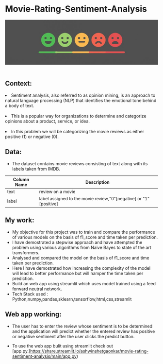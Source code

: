 # Movie-Rating-Sentiment-Analysis
<center><img src= "https://raw.githubusercontent.com/ashwinshetgaonkar/kaggle-kernel-images/main/sentiment-analysis.jpg" alt ="Movie Rating" style='width:600px;'></center><br>

## Context:
<li>Sentiment analysis, also referred to as opinion mining, is an approach to natural language processing (NLP) that identifies the emotional tone behind a body of text.</li><br>
    <li>This is a popular way for organizations to determine and categorize opinions about a product, service, or idea.</li><br>
    <li>In this problem we will be categorizing the movie reviews as either positive (1) or negative (0). </li></h3>


## Data:
* The dataset contains movie reviews consisting of text along with its labels taken from IMDB.

|Column Name| Description|
|----------|-------------|
|text|review on a movie|
|label|label assigned to the movie review,"0"[negative] or "1"[positive]|



## My work:
* My objective for this project was to train and compare the performance of various models on the basis of f1_score and time taken per prediction.
* I have demostrated a stepwise approach and have attempted the problem using various algorithms from Naive Bayes to state of the art transformers.
* Analysed and compared the model on the basis of f1_score and time taken per prediction.
* Here I have demostrated how increasing the complexity of the model will lead to better performance but will hamper the time taken per prediction.
* Build an web app using streamlit which uses model trained using a feed forward neutral network.
* Tech Stack used : Python,numpy,pandas,sklearn,tensorflow,html,css,streamlit


## Web app working:
* The user has to enter the review whose sentiment is to be determined and the application will predict whether the entered review has positive or negative sentiment after the user clicks the predict button.

* To use the web app bulit using streamlit check out [app.py.]https://share.streamlit.io/ashwinshetgaonkar/movie-rating-sentiment-analysis/main/app.py)


